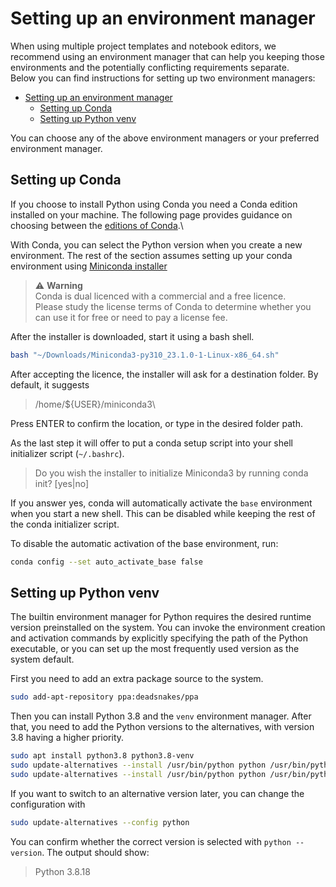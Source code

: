 <!--
SPDX-FileCopyrightText: Copyright (C) 2020-2024 Siemens AG

SPDX-License-Identifier: MIT
-->

# Setting up an environment manager

When using multiple project templates and notebook editors, we recommend using an environment manager that can help you keeping those environments and the potentially conflicting requirements separate.\
Below you can find instructions for setting up two environment managers:

- [Setting up an environment manager](#setting-up-an-environment-manager)
  - [Setting up Conda](#setting-up-conda)
  - [Setting up Python venv](#setting-up-python-venv)

You can choose any of the above environment managers or your preferred environment manager.

## Setting up Conda

If you choose to install Python using Conda you need a Conda edition installed on your machine. The following page provides guidance on choosing between the [editions of Conda](https://docs.conda.io/projects/conda/en/latest/user-guide/install/download.html).\

With Conda, you can select the Python version when you create a new environment. The rest of the section assumes setting up your conda environment using [Miniconda installer](https://docs.conda.io/en/latest/miniconda.html#linux-installers)

> ⚠️ **Warning**\
Conda is dual licenced with a commercial and a free licence.\
Please study the license terms of Conda to determine whether you can use it for free or need to pay a license fee.

After the installer is downloaded, start it using a bash shell.

```bash
bash "~/Downloads/Miniconda3-py310_23.1.0-1-Linux-x86_64.sh"
```

After accepting the licence, the installer will ask for a destination folder. By default, it suggests

> /home/${USER}/miniconda3\

Press ENTER to confirm the location, or type in the desired folder path.

As the last step it will offer to put a conda setup script into your shell initializer script (`~/.bashrc`).

> Do you wish the installer to initialize Miniconda3
> by running conda init? [yes|no]

If you answer yes, conda will automatically activate the `base` environment when you start a new shell. This can be disabled while keeping the rest of the conda initializer script.

To disable the automatic activation of the base environment, run:

```bash
conda config --set auto_activate_base false
```

## Setting up Python venv

The builtin environment manager for Python requires the desired runtime version preinstalled on the system. You can invoke the environment creation and activation commands by explicitly specifying the path of the Python executable, or you can set up the most frequently used version as the system default.

First you need to add an extra package source to the system.

```bash
sudo add-apt-repository ppa:deadsnakes/ppa
```

Then you can install Python 3.8 and the `venv` environment manager. After that, you need to add the Python versions to the alternatives, with version 3.8 having a higher priority.

```bash
sudo apt install python3.8 python3.8-venv
sudo update-alternatives --install /usr/bin/python python /usr/bin/python3.8 2
sudo update-alternatives --install /usr/bin/python python /usr/bin/python3.10 1
```

If you want to switch to an alternative version later, you can change the configuration with

```bash
sudo update-alternatives --config python
```

You can confirm whether the correct version is selected with `python --version`. The output should show:

> Python 3.8.18
